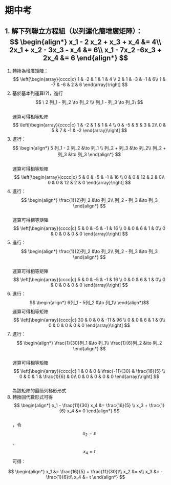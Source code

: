 # 期中考
## 1. 解下列聯立方程組（以列運化簡增廣矩陣）：<br>$$ \begin{align*} x_1 - 2 x_2 + x_3 + x_4 &= 4\\ 2x_1 + x_2 - 3x_3 - x_4 &= 6\\ x_1 - 7x_2 -6x_3 + 2x_4 &= 6 \end{align*} $$
1. 轉換為增廣矩陣：  
$$ \left[\begin{array}{cccc|c}
1 & -2 & 1 & 1 & 4 \\
2 & 1 & -3 & -1 & 6\\
1 & -7 & -6 & 2 & 6
\end{array}\right] $$
1. 基於基本列運算(?)，進行
$$ \
2 列_1 - 列_2 \to 列_2 \\\
列_1 - 列_3 \to 列_3\
$$  
運算可得相等矩陣  
$$ \left[\begin{array}{cccc|c}
1 & -2 & 1 & 1 & 4 \\
0 & -5 & 5 & 3 & 2\\
0 & 5 & 7 & -1 & -2
\end{array}\right] $$
1. 進行：  
$$ \begin{align*}
5 列_1 - 2 列_2 &\to 列_1 \\
列_2 + 列_3 &\to 列_2\\
列_2 + 列_3 &\to 列_3
\end{align*} $$  
運算可得相等矩陣  
$$ \left[\begin{array}{cccc|c}
5 & 0 & -5 & -1 & 16 \\
0 & 0 & 12 & 2 & 0\\
0 & 0 & 12 & 2 & 0
\end{array}\right] $$
1. 進行：  
$$ \begin{align*}
\frac{1}{2}列_2 &\to 列_2\\
列_2 - 列_3 &\to 列_3
\end{align*} $$  
運算可得相等矩陣  
$$ \left[\begin{array}{cccc|c}
5 & 0 & -5 & -1 & 16 \\
0 & 0 & 6 & 1 & 0\\
0 & 0 & 0 & 0 & 0
\end{array}\right] $$
1. 進行：  
$$ \begin{align*}
\frac{1}{2}列_2 &\to 列_2\\
列_2 - 列_3 &\to 列_3
\end{align*} $$  
運算可得相等矩陣  
$$ \left[\begin{array}{cccc|c}
5 & 0 & -5 & -1 & 16 \\
0 & 0 & 6 & 1 & 0\\
0 & 0 & 0 & 0 & 0
\end{array}\right] $$
1. 進行：  
$$ \begin{align*}
6列_1 - 5列_2 &\to 列_1\\
\end{align*}$$ 
運算可得相等矩陣  
$$ \left[\begin{array}{cccc|c}
30 & 0 & 0 & -11 & 96 \\
0 & 0 & 6 & 1 & 0\\
0 & 0 & 0 & 0 & 0
\end{array}\right] $$
1. 進行：  
$$ \begin{align*}
\frac{1}{30}列_1 &\to 列_1\\
\frac{1}{6}列_2 &\to 列_2
\end{align*} $$  
運算可得相等矩陣  
$$ \left[\begin{array}{cccc|c}
1 & 0 & 0 & \frac{-11}{30} & \frac{16}{5} \\
0 & 0 & 1 & \frac{1}{6} & 0\\
0 & 0 & 0 & 0 & 0
\end{array}\right] $$  
為該矩陣的最簡列梯形形式
1. 轉換回代數形式可得<br>
$$ \begin{align*}
x_1 - \frac{11}{30} x_4 &= \frac{16}{5} \\
x_3 + \frac{1}{6} x_4 &= 0
\end{align*} $$<br>
，令 $$ x_2 = s $$、$$ x_4 = t $$ 可得：

$$ \begin{align*}
x_1 &= \frac{16}{5} + \frac{11}{30}t\\
x_2 &= s\\
x_3 &= -\frac{1}{6}t\\
x_4 &= t
\end{align*} $$